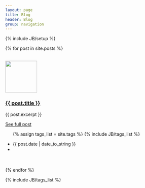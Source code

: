 ```yaml
---
layout: page
title: Blog
header: Blog
group: navigation
---
```

{% include JB/setup %}

{% for post in site.posts %}
<div class="panel">
    <div class="panel-body">
		<div class="row"> 
		<br>
			<div class="col-md-2 col-sm-3 text-center">
              <a class="story-img" href="{{ post.url }}"><img src="{{ post.thumbnail }}" style="width:100px;height:100px" class="img-thumbnail"></a>
            </div>
			<div class="col-md-10 col-sm-9">
              <h3><a href="{{ post.url }}">{{ post.title }}</a></h3>
				<div class="row">
					<div class="col-xs-9">
						<p>{{ post.excerpt }}</p>
						<a class="btn btn-default" href="{{ post.url }}">See full post</a>
						<a class="pull-right"> <div> <ul>{% assign tags_list = site.tags %} {% include JB/tags_list %}</ul></div></a>
						<ul class="list-inline"><li>{{ post.date | date_to_string }}</li><li><a href="#"><i class="glyphicon glyphicon-share"></i><!-- 12 --></a></li></ul>	
					</div>
                <div class="col-xs-3"></div>
              </div>
              <br><br>
            </div>	
		</div>
	</div>
</div>
{% endfor %}

{% include JB/tags_list %}
